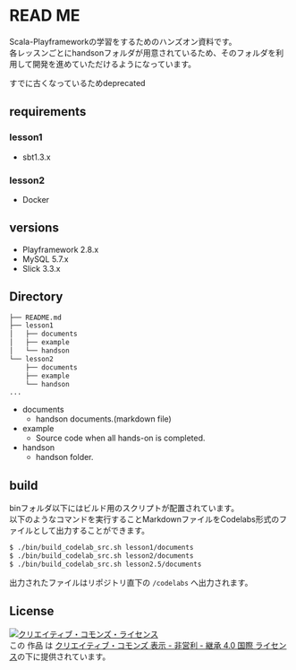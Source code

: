 # READ ME

Scala-Playframeworkの学習をするためのハンズオン資料です。  
各レッスンごとにhandsonフォルダが用意されているため、そのフォルダを利用して開発を進めていただけるようになっています。  

すでに古くなっているためdeprecated

## requirements

### lesson1

- sbt1.3.x

### lesson2

- Docker

## versions

- Playframework 2.8.x
- MySQL 5.7.x
- Slick 3.3.x

## Directory

```sh
├── README.md
├── lesson1
│   ├── documents
│   ├── example
│   └── handson
└── lesson2
    ├── documents
    ├── example
    └── handson
...
```

- documents
  - handson documents.(markdown file)
- example
  - Source code when all hands-on is completed.
- handson
  - handson folder.

## build

binフォルダ以下にはビルド用のスクリプトが配置されています。  
以下のようなコマンドを実行することMarkdownファイルをCodelabs形式のファイルとして出力することができます。  

```sh
$ ./bin/build_codelab_src.sh lesson1/documents
$ ./bin/build_codelab_src.sh lesson2/documents
$ ./bin/build_codelab_src.sh lesson2.5/documents
```

出力されたファイルはリポジトリ直下の `/codelabs` へ出力されます。  

## License

<a rel="license" href="https://creativecommons.org/licenses/by-nc-sa/4.0/"><img alt="クリエイティブ・コモンズ・ライセンス" style="border-width:0" src="https://i.creativecommons.org/l/by-nc-sa/4.0/88x31.png" /></a><br />この 作品 は <a rel="license" href="http://creativecommons.org/licenses/by-nc-sa/4.0/">クリエイティブ・コモンズ 表示 - 非営利 - 継承 4.0 国際 ライセンス</a>の下に提供されています。

